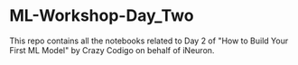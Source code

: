 # ML-Workshop-Day_Two

This repo contains all the notebooks related to Day 2 of "How to Build Your First ML Model" by Crazy Codigo on behalf of iNeuron.
